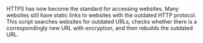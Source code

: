HTTPS has now become the standard for accessing websites. Many websites still have static links to websites with the outdated HTTP protocol. This script searches websites for outdated URLs, checks whether there is a correspondingly new URL with encryption, and then rebuilds the outdated URL.
